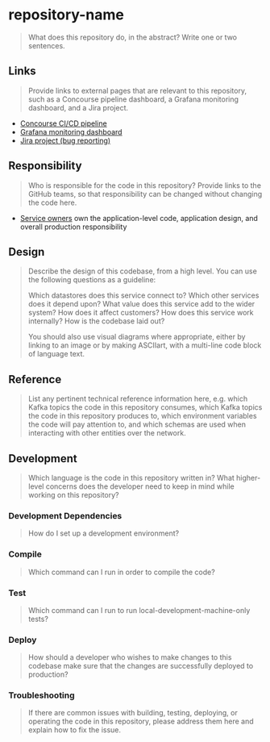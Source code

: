 # repository-name

> What does this repository do, in the abstract? Write one or two sentences.

## Links

> Provide links to external pages that are relevant to this repository, such as
> a Concourse pipeline dashboard, a Grafana monitoring dashboard, and a Jira
> project.

* [Concourse CI/CD pipeline][concourse]
* [Grafana monitoring dashboard][grafana]
* [Jira project (bug reporting)][jira]

[concourse]: https://example.com/replaceme (Concourse pipeline: replaceme)
[grafana]:   https://example.com/replaceme (Grafana dashboard: replaceme)
[jira]:      https://example.com/replaceme (JIRA project: replaceme)

## Responsibility

> Who is responsible for the code in this repository?
> Provide links to the GitHub teams, so that responsibility can be changed
> without changing the code here.

* [Service owners][service] own the application-level code, application design,
  and overall production responsibility

[service]: https://github.com/orgs/coralogix/teams/replaceme/members (@coralogix/replaceme)

## Design

> Describe the design of this codebase, from a high level. You can use the
> following questions as a guideline:
>
> Which datastores does this service connect to?
> Which other services does it depend upon?
> What value does this service add to the wider system? How does it affect
> customers?
> How does this service work internally?
> How is the codebase laid out?
>
> You should also use visual diagrams where appropriate, either by linking to
> an image or by making ASCIIart, with a multi-line code block of language text.

## Reference

> List any pertinent technical reference information here, e.g. which Kafka
> topics the code in this repository consumes, which Kafka topics the code in
> this repository produces to, which environment variables the code will pay
> attention to, and which schemas are used when interacting with other entities
> over the network.

## Development

> Which language is the code in this repository written in?
> What higher-level concerns does the developer need to keep in mind while
> working on this repository?

### Development Dependencies

> How do I set up a development environment?

### Compile

> Which command can I run in order to compile the code?

### Test

> Which command can I run to run local-development-machine-only tests?

### Deploy

> How should a developer who wishes to make changes to this codebase make sure
> that the changes are successfully deployed to production?

### Troubleshooting

> If there are common issues with building, testing, deploying, or operating
> the code in this repository, please address them here and explain how to
> fix the issue.
